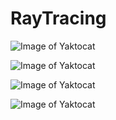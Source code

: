 # RayTracing

![Image of Yaktocat](https://github.com/oshrit2019/RayTracing/blob/master/Final%20test.jpg)

![Image of Yaktocat](https://github.com/oshrit2019/RayTracing/blob/master/Spot%20test%202.jpg)


![Image of Yaktocat](https://github.com/oshrit2019/RayTracing/blob/master/refracted%20Light%20test.jpg)

![Image of Yaktocat](https://github.com/oshrit2019/RayTracing/blob/master/Point%20test%20reflacted.jpg)

